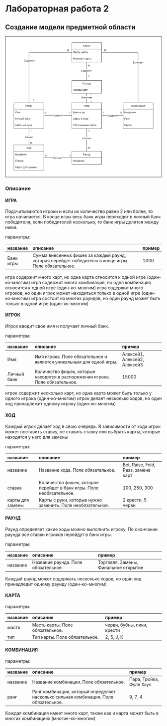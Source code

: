 # Лабораторная работа 2
## Создание модели предметной области

![диаграмма](images/диаграмма2.drawio.png)


### Описание

#### ИГРА
Подсчитываются игроки и если их количество равно 2 или более, то игра начинается. В конце игры весь банк игры переходит в личный банк победителя, если победителей несколько, то банк игры делится между ними. 

параметры: 

|название|описание|пример|
|:-|:-|:-|
| Банк игры | Сумма внесенных фишек за каждый раунд, которая перейдет победителю в конце игры. Поле обязательное. | 1000

игра содержит много карт, но одна карта относится к одной игре (один-ко-многим)
игра содержит много комбинаций, но одна комбинация относится к одной игре (один-ко-многим)
игра содержит много игроков, но один игрок может находиться только в одной игре (один-ко-многим)
игра состоит из многих раундов, но один раунд может быть только в одной игре (один-ко-многим)


#### ИГРОК
Игрок вводит свое имя и получает личный банк.

параметры: 

|название|описание|пример|
|:-|:-|:-|
| Имя | Имя игрока. Поле обязательное и является уникальным для одной игры. | Алексей1, Алексей2, Алексей3 |
| Личный банк | Количество фишек, которые находятся в распоряжении игрока. Поле обязательное. | 15000 |

игрок содержит несколько карт, но одна карта может быть только у одного игрока (один-ко-многим)
игрок делает несколько ходов, но один ход принадлежит одному игроку (один-ко-многим)


#### ХОД
Каждый игрок делает ход в свою очередь. В зависимости от хода игрок может поставить ставку, не ставить ставку или выбрать карты, которые находятся у него для замены

параметры: 

|название|описание|пример|
|:-|:-|:-|
| название | Название хода. Поле обязательное. | Bet, Raise, Fold, Pass, замена карт |
| ставка | Количество фишек, которое перейдет в банк игры. Поле необязательное. | 100, 250, 300 |
| карты для замены | Карты с руки, которые нужно заменить. Поле необязательное. | 2 крести, 5 черви |


#### РАУНД
Раунд определяет какие ходы можно выполнить игроку. По окончании раунда все ставки игроков перейдут в банк игры.

параметры: 

|название|описание|пример|
|:-|:-|:-|
| название | Название раунда. Поле обязательное. | Торговля, Замены, Финальное открытие |

Каждый раунд может содержать несколько ходов, но один ход принадледит одному раунду (один-ко-многим)


#### КАРТА
параметры: 

|название|описание|пример|
|:-|:-|:-|
| масть | Масть карты. Поле обязательное. | черви, бубны, пики, крести |
| тип | Тип карты. Поле обязательное. | 2, 5, J, K |


#### КОМБИНАЦИЯ
параметры: 

|название|описание|пример|
|:-|:-|:-|
| название | Название комбинации. Поле обязательное. | Пара, Тройка, Фулл Хаус |
| ранг | Ранг комбинации, который определяет насколько сильная комбинация. Поле обязательное. | 9, 7, 4 |

Каждая комбинация имеет много карт, также как и карта может быть в многих комбинациях (многие-ко-многим)
